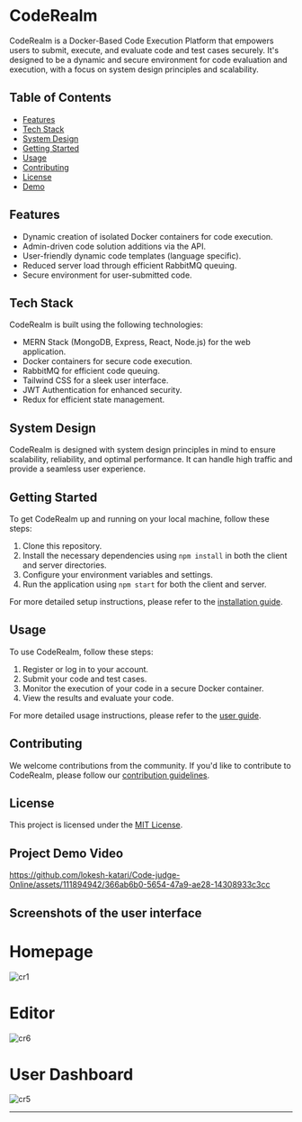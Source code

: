   # CodeRealm

CodeRealm is a Docker-Based Code Execution Platform that empowers users to submit, execute, and evaluate code and test cases securely. It's designed to be a dynamic and secure environment for code evaluation and execution, with a focus on system design principles and scalability.

## Table of Contents

- [Features](#features)
- [Tech Stack](#tech-stack)
- [System Design](#system-design)
- [Getting Started](#getting-started)
- [Usage](#usage)
- [Contributing](#contributing)
- [License](#license)
- [Demo](#Project-Demo-ideo)

## Features

- Dynamic creation of isolated Docker containers for code execution.
- Admin-driven code solution additions via the API.
- User-friendly dynamic code templates (language specific).
- Reduced server load through efficient RabbitMQ queuing.
- Secure environment for user-submitted code.

## Tech Stack

CodeRealm is built using the following technologies:

- MERN Stack (MongoDB, Express, React, Node.js) for the web application.
- Docker containers for secure code execution.
- RabbitMQ for efficient code queuing.
- Tailwind CSS for a sleek user interface.
- JWT Authentication for enhanced security.
- Redux for efficient state management.

## System Design

CodeRealm is designed with system design principles in mind to ensure scalability, reliability, and optimal performance. It can handle high traffic and provide a seamless user experience.

## Getting Started

To get CodeRealm up and running on your local machine, follow these steps:

1. Clone this repository.
2. Install the necessary dependencies using `npm install` in both the client and server directories.
3. Configure your environment variables and settings.
4. Run the application using `npm start` for both the client and server.

For more detailed setup instructions, please refer to the [installation guide](link-to-your-detailed-setup-guide.md).

## Usage

To use CodeRealm, follow these steps:

1. Register or log in to your account.
2. Submit your code and test cases.
3. Monitor the execution of your code in a secure Docker container.
4. View the results and evaluate your code.

For more detailed usage instructions, please refer to the [user guide](link-to-your-user-guide.md).

## Contributing

We welcome contributions from the community. If you'd like to contribute to CodeRealm, please follow our [contribution guidelines](link-to-your-contribution-guidelines.md).

## License

This project is licensed under the [MIT License](link-to-your-license-file.md).

## Project Demo Video


https://github.com/lokesh-katari/Code-judge-Online/assets/111894942/366ab6b0-5654-47a9-ae28-14308933c3cc

## Screenshots of the user interface 

# Homepage

![cr1](https://github.com/lokesh-katari/Code-judge-Online/assets/111894942/f35192c5-7186-4336-a6b1-ec09ef47b0c0)

# Editor 

![cr6](https://github.com/lokesh-katari/Code-judge-Online/assets/111894942/89d41969-7407-4c57-b9b5-ffc0b1d214d0)

# User Dashboard

![cr5](https://github.com/lokesh-katari/Code-judge-Online/assets/111894942/abc75eed-2618-4b17-a101-1fd60a3e1d6f)





---


